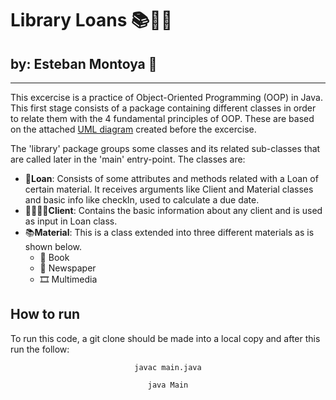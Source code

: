 # Library Loans 📚📕📖
## by: Esteban Montoya 🦊
---

This excercise is a practice of Object-Oriented Programming (OOP) in Java. This first stage consists of a package containing different classes in order to relate them with the 4 fundamental principles of OOP. These are based on the attached [UML diagram](/UML-Library.drawio.png) created before the excercise.

The 'library' package groups some classes and its related sub-classes that are called later in the 'main' entry-point. The classes are:
  * 📕**Loan**: Consists of some attributes and methods related with a Loan of certain material. It receives arguments like Client and Material classes and basic info like checkIn, used to calculate a due date.
  * 🙍‍♀️🙍‍♂️**Client**: Contains the basic information about any client and is used as input in Loan class.
  * 📚**Material**: This is a class extended into three different materials as is shown below.
      * 📒 Book
      * 📰 Newspaper
      * 🎞 Multimedia

## How to run

To run this code, a git clone should be made into a local copy and after this run the follow:

<div align="center">

```
javac main.java
```

```
java Main
```
</div>

